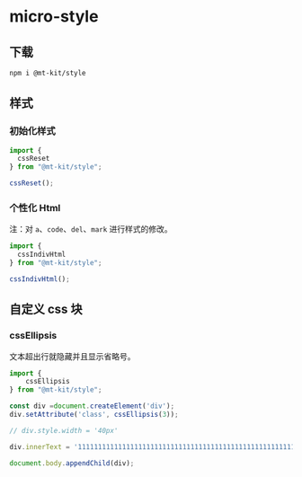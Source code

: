 # micro-style

## 下载

```bash
npm i @mt-kit/style
```

## 样式

### 初始化样式

```js
import {
  cssReset
} from "@mt-kit/style";

cssReset();
```

### 个性化 Html

注：对 `a`、`code`、`del`、`mark` 进行样式的修改。

```ts
import {
  cssIndivHtml
} from "@mt-kit/style";

cssIndivHtml();
```

## 自定义 css 块

### cssEllipsis

文本超出行就隐藏并且显示省略号。

```js
import {
    cssEllipsis
} from "@mt-kit/style";

const div =document.createElement('div');
div.setAttribute('class', cssEllipsis(3));

// div.style.width = '40px'

div.innerText = '11111111111111111111111111111111111111111111111111111111111111111111'

document.body.appendChild(div);
```
